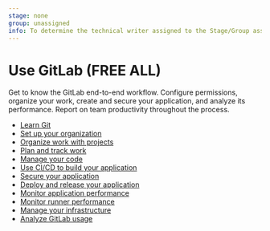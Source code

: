 ```yaml
---
stage: none
group: unassigned
info: To determine the technical writer assigned to the Stage/Group associated with this page, see https://handbook.gitlab.com/handbook/product/ux/technical-writing/#assignments
---
```


# Use GitLab **(FREE ALL)**

Get to know the GitLab end-to-end workflow. Configure permissions,
organize your work, create and secure your application, and analyze its performance. Report on team productivity throughout the process.

- [Learn Git](../topics/git/index.md)
- [Set up your organization](../topics/set_up_organization.md)
- [Organize work with projects](../user/project/organize_work_with_projects.md)
- [Plan and track work](../topics/plan_and_track.md)
- [Manage your code](../topics/manage_code.md)
- [Use CI/CD to build your application](../topics/build_your_application.md)
- [Secure your application](../user/application_security/secure_your_application.md)
- [Deploy and release your application](../topics/release_your_application.md)
- [Monitor application performance](../operations/index.md)
- [Monitor runner performance](https://docs.gitlab.com/runner/monitoring/index.html)
- [Manage your infrastructure](../user/infrastructure/index.md)
- [Analyze GitLab usage](../user/analytics/index.md)
